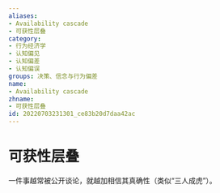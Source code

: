 ```yaml
---
aliases:
- Availability cascade
- 可获性层叠
category:
- 行为经济学
- 认知偏见
- 认知偏差
- 认知偏误
groups: 决策、信念与行为偏差
name:
- Availability cascade
zhname:
- 可获性层叠
id: 20220703231301_ce83b20d7daa42ac
---
```


# 可获性层叠

一件事越常被公开谈论，就越加相信其真确性（类似“三人成虎”）。
